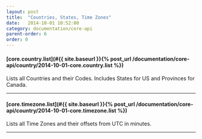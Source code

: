 ```yaml
---
layout: post
title:  "Countries, States, Time Zones"
date:   2014-10-01 10:52:00
category: documentation/core-api
parent-order: 6
order: 0
---
```


#### [core.country.list](#{{ site.baseurl }}{% post_url /documentation/core-api/country/2014-10-01-core.country.list %})

Lists all Countries and their Codes. Includes States for US and Provinces for Canada. 

***

#### [core.timezone.list](#{{ site.baseurl }}{% post_url /documentation/core-api/country/2014-10-01-core.timezone.list %})

Lists all Time Zones and their offsets from UTC in minutes.

***